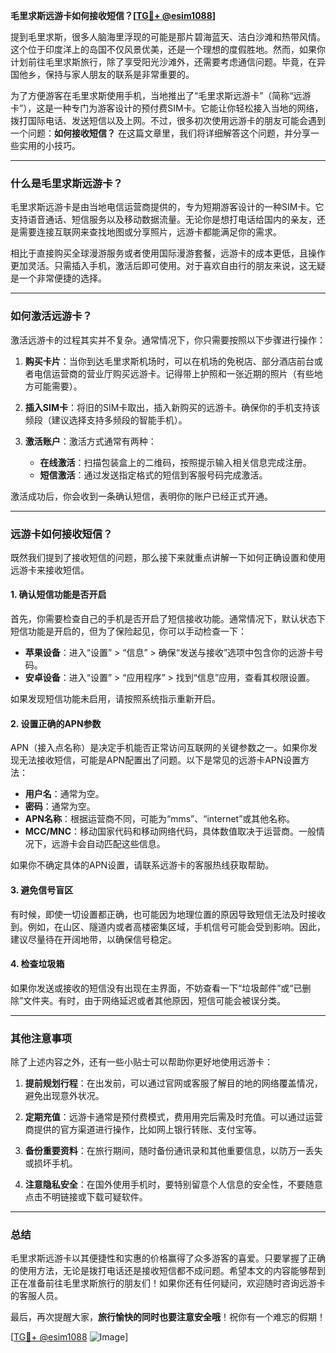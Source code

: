 **毛里求斯远游卡如何接收短信？[[TG💪+ @esim1088](https://t.me/s/esim1088)]**

提到毛里求斯，很多人脑海里浮现的可能是那片碧海蓝天、洁白沙滩和热带风情。这个位于印度洋上的岛国不仅风景优美，还是一个理想的度假胜地。然而，如果你计划前往毛里求斯旅行，除了享受阳光沙滩外，还需要考虑通信问题。毕竟，在异国他乡，保持与家人朋友的联系是非常重要的。

为了方便游客在毛里求斯使用手机，当地推出了“毛里求斯远游卡”（简称“远游卡”），这是一种专门为游客设计的预付费SIM卡。它能让你轻松接入当地的网络，拨打国际电话、发送短信以及上网。不过，很多初次使用远游卡的朋友可能会遇到一个问题：**如何接收短信？** 在这篇文章里，我们将详细解答这个问题，并分享一些实用的小技巧。

---

### **什么是毛里求斯远游卡？**

毛里求斯远游卡是由当地电信运营商提供的，专为短期游客设计的一种SIM卡。它支持语音通话、短信服务以及移动数据流量。无论你是想打电话给国内的亲友，还是需要连接互联网来查找地图或分享照片，远游卡都能满足你的需求。

相比于直接购买全球漫游服务或者使用国际漫游套餐，远游卡的成本更低，且操作更加灵活。只需插入手机，激活后即可使用。对于喜欢自由行的朋友来说，这无疑是一个非常便捷的选择。

---

### **如何激活远游卡？**

激活远游卡的过程其实并不复杂。通常情况下，你只需要按照以下步骤进行操作：

1. **购买卡片**：当你到达毛里求斯机场时，可以在机场的免税店、部分酒店前台或者电信运营商的营业厅购买远游卡。记得带上护照和一张近期的照片（有些地方可能需要）。

2. **插入SIM卡**：将旧的SIM卡取出，插入新购买的远游卡。确保你的手机支持该频段（建议选择支持多频段的智能手机）。

3. **激活账户**：激活方式通常有两种：
   - **在线激活**：扫描包装盒上的二维码，按照提示输入相关信息完成注册。
   - **短信激活**：通过发送指定格式的短信到客服号码完成激活。

激活成功后，你会收到一条确认短信，表明你的账户已经正式开通。

---

### **远游卡如何接收短信？**

既然我们提到了接收短信的问题，那么接下来就重点讲解一下如何正确设置和使用远游卡来接收短信。

#### **1. 确认短信功能是否开启**
首先，你需要检查自己的手机是否开启了短信接收功能。通常情况下，默认状态下短信功能是开启的，但为了保险起见，你可以手动检查一下：

- **苹果设备**：进入“设置” > “信息” > 确保“发送与接收”选项中包含你的远游卡号码。
- **安卓设备**：进入“设置” > “应用程序” > 找到“信息”应用，查看其权限设置。

如果发现短信功能未启用，请按照系统指示重新开启。

#### **2. 设置正确的APN参数**
APN（接入点名称）是决定手机能否正常访问互联网的关键参数之一。如果你发现无法接收短信，可能是APN配置出了问题。以下是常见的远游卡APN设置方法：

- **用户名**：通常为空。
- **密码**：通常为空。
- **APN名称**：根据运营商不同，可能为“mms”、“internet”或其他名称。
- **MCC/MNC**：移动国家代码和移动网络代码，具体数值取决于运营商。一般情况下，远游卡会自动匹配这些信息。

如果你不确定具体的APN设置，请联系远游卡的客服热线获取帮助。

#### **3. 避免信号盲区**
有时候，即使一切设置都正确，也可能因为地理位置的原因导致短信无法及时接收到。例如，在山区、隧道内或者高楼密集区域，手机信号可能会受到影响。因此，建议尽量待在开阔地带，以确保信号稳定。

#### **4. 检查垃圾箱**
如果你发送或接收的短信没有出现在主界面，不妨查看一下“垃圾邮件”或“已删除”文件夹。有时，由于网络延迟或者其他原因，短信可能会被误分类。

---

### **其他注意事项**

除了上述内容之外，还有一些小贴士可以帮助你更好地使用远游卡：

1. **提前规划行程**：在出发前，可以通过官网或客服了解目的地的网络覆盖情况，避免出现意外状况。
   
2. **定期充值**：远游卡通常是预付费模式，费用用完后需及时充值。可以通过运营商提供的官方渠道进行操作，比如网上银行转账、支付宝等。

3. **备份重要资料**：在旅行期间，随时备份通讯录和其他重要信息，以防万一丢失或损坏手机。

4. **注意隐私安全**：在国外使用手机时，要特别留意个人信息的安全性，不要随意点击不明链接或下载可疑软件。

---

### **总结**

毛里求斯远游卡以其便捷性和实惠的价格赢得了众多游客的喜爱。只要掌握了正确的使用方法，无论是拨打电话还是接收短信都不成问题。希望本文的内容能够帮到正在准备前往毛里求斯旅行的朋友们！如果你还有任何疑问，欢迎随时咨询远游卡的客服人员。

最后，再次提醒大家，**旅行愉快的同时也要注意安全哦**！祝你有一个难忘的假期！

[[TG💪+ @esim1088](https://t.me/s/esim1088) ![Image](https://i.postimg.cc/4NQfJmqS/Snipaste-2025-05-13-00-14-12.png)]
